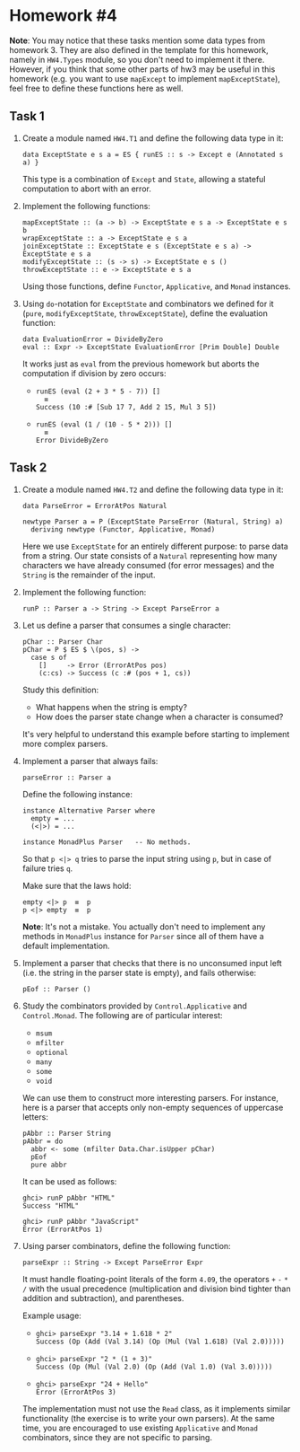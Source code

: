 Homework #4
===========

**Note**: You may notice that these tasks mention some data types from homework 3. They are also defined in the template for this homework, namely in `HW4.Types` module, so you don't need to implement it there. However, if you think that some other parts of hw3 may be useful in this homework (e.g. you want to use `mapExcept` to implement `mapExceptState`), feel free to define these functions here as well.

Task 1
------

1. Create a module named `HW4.T1` and define the following data type in it:

   ```
   data ExceptState e s a = ES { runES :: s -> Except e (Annotated s a) }
   ```

   This type is a combination of `Except` and `State`, allowing a stateful
   computation to abort with an error.

2. Implement the following functions:

   ```
   mapExceptState :: (a -> b) -> ExceptState e s a -> ExceptState e s b
   wrapExceptState :: a -> ExceptState e s a
   joinExceptState :: ExceptState e s (ExceptState e s a) -> ExceptState e s a
   modifyExceptState :: (s -> s) -> ExceptState e s ()
   throwExceptState :: e -> ExceptState e s a
   ```

   Using those functions, define `Functor`, `Applicative`, and `Monad`
   instances.

3. Using `do`-notation for `ExceptState` and combinators we defined for it
   (`pure`, `modifyExceptState`, `throwExceptState`), define the evaluation function:

   ```
   data EvaluationError = DivideByZero
   eval :: Expr -> ExceptState EvaluationError [Prim Double] Double
   ```

   It works just as `eval` from the previous homework but aborts the computation
   if division by zero occurs:

   * ```
     runES (eval (2 + 3 * 5 - 7)) []
       ≡
     Success (10 :# [Sub 17 7, Add 2 15, Mul 3 5])
     ```

   * ```
     runES (eval (1 / (10 - 5 * 2))) []
       ≡
     Error DivideByZero
     ```

Task 2
------

1. Create a module named `HW4.T2` and define the following data type in it:

   ```
   data ParseError = ErrorAtPos Natural

   newtype Parser a = P (ExceptState ParseError (Natural, String) a)
     deriving newtype (Functor, Applicative, Monad)
   ```

   Here we use `ExceptState` for an entirely different purpose: to parse data
   from a string. Our state consists of a `Natural` representing how many
   characters we have already consumed (for error messages) and the `String` is
   the remainder of the input.

2. Implement the following function:

   ```
   runP :: Parser a -> String -> Except ParseError a
   ```

3. Let us define a parser that consumes a single character:

   ```
   pChar :: Parser Char
   pChar = P $ ES $ \(pos, s) ->
     case s of
       []     -> Error (ErrorAtPos pos)
       (c:cs) -> Success (c :# (pos + 1, cs))
   ```

   Study this definition:

   * What happens when the string is empty?
   * How does the parser state change when a character is consumed?

   It's very helpful to understand this example before starting to implement more
   complex parsers.

4. Implement a parser that always fails:

   ```
   parseError :: Parser a
   ```

   Define the following instance:

   ```
   instance Alternative Parser where
     empty = ...
     (<|>) = ...

   instance MonadPlus Parser   -- No methods.
   ```

   So that `p <|> q` tries to parse the input string using `p`, but
   in case of failure tries `q`.

   Make sure that the laws hold:

   ```
   empty <|> p  ≡  p
   p <|> empty  ≡  p
   ```

   **Note**: It's not a mistake. You actually don't need to implement any methods in `MonadPlus` instance for `Parser` since all of them have a default implementation. 

5. Implement a parser that checks that there is no unconsumed input left (i.e.
   the string in the parser state is empty), and fails otherwise:

   ```
   pEof :: Parser ()
   ```

6. Study the combinators provided by `Control.Applicative` and `Control.Monad`.
   The following are of particular interest:

   * `msum`
   * `mfilter`
   * `optional`
   * `many`
   * `some`
   * `void`

   We can use them to construct more interesting parsers. For instance, here is a parser
   that accepts only non-empty sequences of uppercase letters:

   ```
   pAbbr :: Parser String
   pAbbr = do
     abbr <- some (mfilter Data.Char.isUpper pChar)
     pEof
     pure abbr
   ```

   It can be used as follows:

   ```
   ghci> runP pAbbr "HTML"
   Success "HTML"

   ghci> runP pAbbr "JavaScript"
   Error (ErrorAtPos 1)
   ```

7. Using parser combinators, define the following function:

   ```
   parseExpr :: String -> Except ParseError Expr
   ```

   It must handle floating-point literals of the form `4.09`, the operators `+`
   `-` `*` `/` with the usual precedence (multiplication and division bind
   tighter than addition and subtraction), and parentheses.

   Example usage:

   * ```
     ghci> parseExpr "3.14 + 1.618 * 2"
     Success (Op (Add (Val 3.14) (Op (Mul (Val 1.618) (Val 2.0)))))
     ```

   * ```
     ghci> parseExpr "2 * (1 + 3)"
     Success (Op (Mul (Val 2.0) (Op (Add (Val 1.0) (Val 3.0)))))
     ```

   * ```
     ghci> parseExpr "24 + Hello"
     Error (ErrorAtPos 3)
     ```

   The implementation must not use the `Read` class, as it implements similar
   functionality (the exercise is to write your own parsers). At the same time,
   you are encouraged to use existing `Applicative` and `Monad` combinators,
   since they are not specific to parsing.
